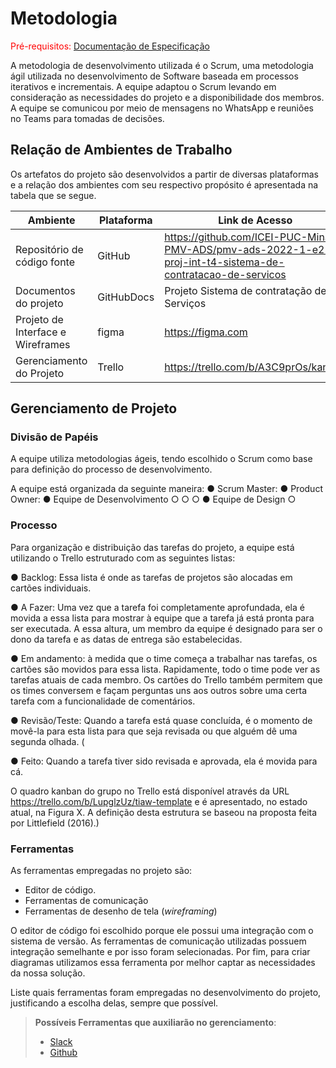 
# Metodologia

<span style="color:red">Pré-requisitos: <a href="2-Especificação do Projeto.md"> Documentação de Especificação</a></span>

A metodologia de desenvolvimento utilizada é o Scrum, uma metodologia ágil utilizada no desenvolvimento de Software baseada em processos iterativos e incrementais. 
A equipe adaptou o Scrum levando em consideração as necessidades do projeto e a disponibilidade dos membros. A equipe se comunicou por meio de mensagens no WhatsApp e reuniões no Teams para tomadas de decisões. 


## Relação de Ambientes de Trabalho

Os artefatos do projeto são desenvolvidos a partir de diversas plataformas e a relação dos
ambientes com seu respectivo propósito é apresentada na tabela que se segue.

|Ambiente| Plataforma  |Link de Acesso |
|--------------------|------------------------------------|----------------------------------------|
|Repositório de código fonte |GitHub|https://github.com/ICEI-PUC-Minas-PMV-ADS/pmv-ads-2022-1-e2-proj-int-t4-sistema-de-contratacao-de-servicos
|Documentos do projeto |GitHubDocs|Projeto Sistema de contratação de Serviços|
|Projeto de Interface e Wireframes |figma|https://figma.com|
|Gerenciamento do Projeto |Trello|https://trello.com/b/A3C9prOs/kanban

## Gerenciamento de Projeto

### Divisão de Papéis

A equipe utiliza metodologias ágeis, tendo escolhido o Scrum como base para definição do
processo de desenvolvimento.

A equipe está organizada da seguinte maneira:
● Scrum Master: 
● Product Owner: 
● Equipe de Desenvolvimento
○ 
○ 
○ 
● Equipe de Design
○ 

### Processo

Para organização e distribuição das tarefas do projeto, a equipe está utilizando o Trello
estruturado com as seguintes listas:

● Backlog: Essa lista é onde as tarefas de projetos são alocadas em cartões individuais. 

● A Fazer: Uma vez que a tarefa foi completamente aprofundada, ela é movida a essa lista para mostrar à equipe que a tarefa já está pronta para ser executada. A essa altura, um membro da equipe é designado para ser o dono da tarefa e as datas de entrega são estabelecidas.

● Em andamento: à medida que o time começa a trabalhar nas tarefas, os cartões são movidos para essa lista. Rapidamente, todo o time pode ver as tarefas atuais de cada membro. Os cartões do Trello também permitem que os times conversem e façam perguntas uns aos outros sobre uma certa tarefa com a funcionalidade de comentários. 

● Revisão/Teste:  Quando a tarefa está quase concluída, é o momento de movê-la para esta lista para que seja revisada ou que alguém dê uma segunda olhada. (

● Feito: Quando a tarefa tiver sido revisada e aprovada, ela é movida para cá.

O quadro kanban do grupo no Trello está disponível através da URL
https://trello.com/b/LupglzUz/tiaw-template e é apresentado, no estado atual, na Figura X. A
definição desta estrutura se baseou na proposta feita por Littlefield (2016).)

### Ferramentas

As ferramentas empregadas no projeto são:

- Editor de código.
- Ferramentas de comunicação
- Ferramentas de desenho de tela (_wireframing_)

O editor de código foi escolhido porque ele possui uma integração com o
sistema de versão. As ferramentas de comunicação utilizadas possuem
integração semelhante e por isso foram selecionadas. Por fim, para criar
diagramas utilizamos essa ferramenta por melhor captar as
necessidades da nossa solução.

Liste quais ferramentas foram empregadas no desenvolvimento do projeto, justificando a escolha delas, sempre que possível.
 
> **Possíveis Ferramentas que auxiliarão no gerenciamento**: 
> - [Slack](https://slack.com/)
> - [Github](https://github.com/)
